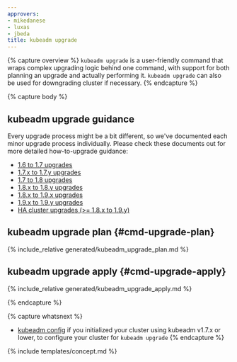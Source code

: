 ```yaml
---
approvers:
- mikedanese
- luxas
- jbeda
title: kubeadm upgrade
---
```

{% capture overview %}
`kubeadm upgrade` is a user-friendly command that wraps complex upgrading logic behind one command, with support
for both planning an upgrade and actually performing it. `kubeadm upgrade` can also be used for downgrading
cluster if necessary.
{% endcapture %}

{% capture body %}
## kubeadm upgrade guidance

Every upgrade process might be a bit different, so we've documented each minor upgrade process individually.
Please check these documents out for more detailed how-to-upgrade guidance:

 * [1.6 to 1.7 upgrades](/docs/tasks/administer-cluster/kubeadm-upgrade-1-7/)
 * [1.7.x to 1.7.y upgrades](/docs/tasks/administer-cluster/kubeadm-upgrade-1-8/)
 * [1.7 to 1.8 upgrades](/docs/tasks/administer-cluster/kubeadm-upgrade-1-8/)
 * [1.8.x to 1.8.y upgrades](/docs/tasks/administer-cluster/kubeadm-upgrade-1-8/)
 * [1.8.x to 1.9.x upgrades](/docs/tasks/administer-cluster/kubeadm-upgrade-1-9/)
 * [1.9.x to 1.9.y upgrades](/docs/tasks/administer-cluster/kubeadm-upgrade-1-9/)
 * [HA cluster upgrades (>= 1.8.x to 1.9.y)](/docs/tasks/administer-cluster/kubeadm-upgrade-ha/)

## kubeadm upgrade plan {#cmd-upgrade-plan}
{% include_relative generated/kubeadm_upgrade_plan.md %}

## kubeadm upgrade apply  {#cmd-upgrade-apply}
{% include_relative generated/kubeadm_upgrade_apply.md %}

{% endcapture %}

{% capture whatsnext %}
* [kubeadm config](kubeadm-config.md) if you initialized your cluster using kubeadm v1.7.x or lower, to configure your cluster for `kubeadm upgrade`
{% endcapture %}

{% include templates/concept.md %}
